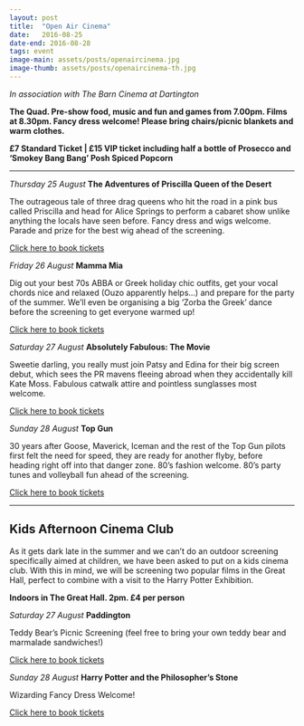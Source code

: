 ```yaml
---
layout: post
title:  "Open Air Cinema"
date:   2016-08-25
date-end: 2016-08-28
tags: event
image-main: assets/posts/openaircinema.jpg
image-thumb: assets/posts/openaircinema-th.jpg
---
```


*In association with The Barn Cinema at Dartington*

**The Quad. Pre-show food, music and fun and games from 7.00pm. Films at 8.30pm. Fancy dress welcome! Please bring chairs/picnic blankets and warm clothes.**

**£7 Standard Ticket | £15 VIP ticket including half a bottle of Prosecco and ‘Smokey Bang Bang’ Posh Spiced Popcorn**

<hr>

*Thursday 25 August*
**The Adventures of Priscilla Queen of the Desert**

The outrageous tale of three drag queens who hit the road in a pink bus called Priscilla and head for Alice Springs to perform a cabaret show unlike anything the locals have seen before. Fancy dress and wigs welcome. Parade and prize for the best wig ahead of the screening.

[Click here to book tickets](https://www.dartington.org/whats-on/event/?id=184597&spektrix_bounce=true)

*Friday 26 August*
**Mamma Mia**

Dig out your best 70s ABBA or Greek holiday chic outfits, get your vocal chords nice and relaxed (Ouzo apparently helps…) and prepare for the party of the summer. We’ll even be organising a big ‘Zorba the Greek’ dance before the screening to get everyone warmed up!

[Click here to book tickets](https://www.dartington.org/whats-on/event/?id=184598)

*Saturday 27 August*
**Absolutely Fabulous: The Movie**

Sweetie darling, you really must join Patsy and Edina for their big screen debut, which sees the PR mavens fleeing abroad when they accidentally kill Kate Moss. Fabulous catwalk attire and pointless sunglasses most welcome.

[Click here to book tickets](https://www.dartington.org/whats-on/event/?id=184797)

*Sunday 28 August*
**Top Gun**

30 years after Goose, Maverick, Iceman and the rest of the Top Gun pilots first felt the need for speed, they are ready for another flyby, before heading right off into that danger zone. 80’s fashion welcome. 80’s party tunes and volleyball fun ahead of the screening.

[Click here to book tickets](https://www.dartington.org/whats-on/event/?id=184997)

<hr>

## Kids Afternoon Cinema Club

As it gets dark late in the summer and we can’t do an outdoor screening specifically aimed at children, we have been asked to put on a kids cinema club. With this in mind, we will be screening two popular films in the Great Hall, perfect to combine with a visit to the Harry Potter Exhibition.

**Indoors in The Great Hall. 2pm. £4 per person**

*Saturday 27 August*
**Paddington**

Teddy Bear’s Picnic Screening (feel free to bring your own teddy bear and marmalade sandwiches!)

[Click here to book tickets](https://www.dartington.org/whats-on/event/?id=184798)

*Sunday 28 August*
**Harry Potter and the Philosopher’s Stone**

Wizarding Fancy Dress Welcome!

[Click here to book tickets](https://www.dartington.org/whats-on/event/?id=185197)
